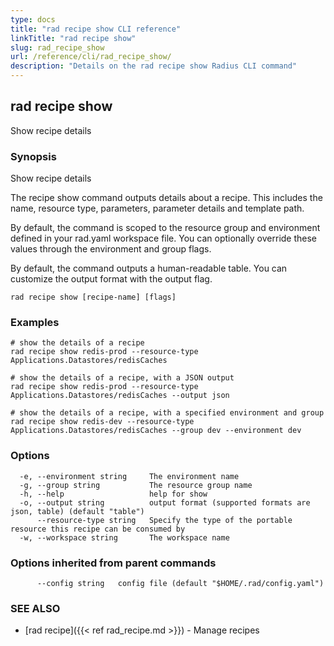 ```yaml
---
type: docs
title: "rad recipe show CLI reference"
linkTitle: "rad recipe show"
slug: rad_recipe_show
url: /reference/cli/rad_recipe_show/
description: "Details on the rad recipe show Radius CLI command"
---
```

## rad recipe show

Show recipe details

### Synopsis

Show recipe details

The recipe show command outputs details about a recipe. This includes the name, resource type, parameters, parameter details and template path.

By default, the command is scoped to the resource group and environment defined in your rad.yaml workspace file. You can optionally override these values through the environment and group flags.

By default, the command outputs a human-readable table. You can customize the output format with the output flag.

```
rad recipe show [recipe-name] [flags]
```

### Examples

```
# show the details of a recipe
rad recipe show redis-prod --resource-type Applications.Datastores/redisCaches

# show the details of a recipe, with a JSON output
rad recipe show redis-prod --resource-type Applications.Datastores/redisCaches --output json
 
# show the details of a recipe, with a specified environment and group
rad recipe show redis-dev --resource-type Applications.Datastores/redisCaches --group dev --environment dev
```

### Options

```
  -e, --environment string     The environment name
  -g, --group string           The resource group name
  -h, --help                   help for show
  -o, --output string          output format (supported formats are json, table) (default "table")
      --resource-type string   Specify the type of the portable resource this recipe can be consumed by
  -w, --workspace string       The workspace name
```

### Options inherited from parent commands

```
      --config string   config file (default "$HOME/.rad/config.yaml")
```

### SEE ALSO

* [rad recipe]({{< ref rad_recipe.md >}}) - Manage recipes
